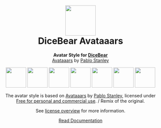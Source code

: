 <h1 align="center"><img src="https://www.dicebear.com/logo-readme.svg" width="96" /> <br />DiceBear Avataaars</h1>
<p align="center">
  <strong>Avatar Style for <a href="https://www.dicebear.com/">DiceBear</a></strong><br />
  <a href="https://avataaars.com/">Avataaars</a> by <a href="https://twitter.com/pablostanley">Pablo Stanley</a>
</p>

<p align="center">
  <img src="https://api.dicebear.com/6.x/avataaars/svg?seed=Mimi" width="64" />
  <img src="https://api.dicebear.com/6.x/avataaars/svg?seed=Sasha" width="64" />
  <img src="https://api.dicebear.com/6.x/avataaars/svg?seed=Lilly" width="64" />
  <img src="https://api.dicebear.com/6.x/avataaars/svg?seed=Tigger" width="64" />
  <img src="https://api.dicebear.com/6.x/avataaars/svg?seed=Bella" width="64" />
  <img src="https://api.dicebear.com/6.x/avataaars/svg?seed=Zoe" width="64" />
  <img src="https://api.dicebear.com/6.x/avataaars/svg?seed=Kitty" width="64" />
</p>

<p align="center">
  The avatar style is based on <a href="https://avataaars.com/">Avataaars</a> by
  <a href="https://twitter.com/pablostanley">Pablo Stanley</a>, licensed under
  <a href="https://avataaars.com/">Free for personal and commercial use</a>. / Remix of the original.
</p>
<p align="center">
  See <a href="https://www.dicebear.com/licenses">license overview</a> for more information.
</p>

<p align="center">
  <a href="https://www.dicebear.com/styles/avataaars">
    Read Documentation
  </a>
</p>
